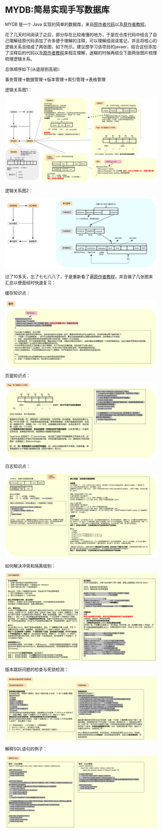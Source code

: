 # MYDB:简易实现手写数据库

MYDB 是一个 Java 实现的简单的数据库，来自[原作者代码](https://github.com/senshinya/MYDB)以及[原作者教程](https://shinya.click/projects/mydb/mydb1/)。

花了几天时间阅读了之后，部分存在比较难懂的地方，于是在仓库代码中结合了自己理解给原代码添加了许多便于理解的注释，可以理解成阅读笔记，并且将核心的逻辑关系总结成了两张图，如下所示。建议想学习该项目的javaer，结合这份添加了注释后的代码以及[原作者教程](https://shinya.click/projects/mydb/mydb1/)来相互理解，迷糊的时候再结合下面两张图片梳理梳理逻辑关系。

总体顺序如下(从底层到高层):

事务管理->数据管理->版本管理->索引管理->表格管理

逻辑关系图1：
<p align="center">
  <img src="img/pic2New.png" alt="逻辑关系图1"/>
</p>
逻辑关系图2：
<p align="center">
  <img src="img/pic2.png" alt="逻辑关系图2"/>
</p>

过了10多天，忘了七七八八了，于是重新看了遍[原作者教程](https://shinya.click/projects/mydb/mydb1/)，并且做了几张图来汇总以便面经时快速复习：

缓存知识点：

<p align="center">
  <img src="img/review1.png" alt="缓存知识点"/>
</p>
页面知识点：


<p align="center">
  <img src="img/review2.png" alt="页面知识点"/>
</p>
日志知识点：


<p align="center">
  <img src="img/review3.png" alt="日志知识点"/>
</p>
如何解决冲突和隔离级别：


<p align="center">
  <img src="img/review4.png" alt="如何解决冲突和隔离级别"/>
</p>
版本跳跃问题的检查与死锁检测：


<p align="center">
  <img src="img/review5.png" alt="版本跳跃问题的检查与死锁检测"/>
</p>
解释SQL语句的例子：


<p align="center">
  <img src="img/review6.png" alt="解释SQL语句的例子"/>
</p>
